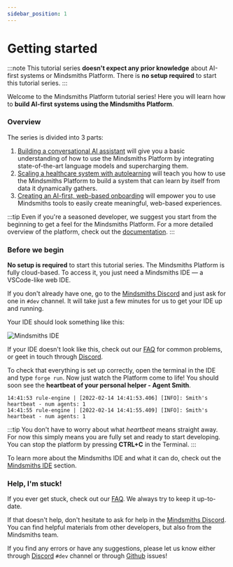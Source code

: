 ```yaml
---
sidebar_position: 1
---
```


# Getting started

:::note
This tutorial series **doesn't expect any prior knowledge** about AI-first systems or Mindsmiths Platform. 
There is **no setup required** to start this tutorial series.
:::

Welcome to the Mindsmiths Platform tutorial series!
Here you will learn how to **build AI-first systems using the Mindsmiths Platform**.

### Overview

The series is divided into 3 parts:
1. [Building a conversational AI assistant](conversational-ai/introduction)
will give you a basic understanding of how to use the Mindsmiths Platform by integrating
state-of-the-art language models and supercharging them.
2. [Scaling a healthcare system with autolearning](autolearning/introduction)
will teach you how to use the Mindsmiths Platform to build a system that can learn by itself
from data it dynamically gathers.
3. [Creating an AI-first, web-based onboarding](web-interactions/introduction)
will empower you to use Mindsmiths tools to easily create meaningful, web-based experiences.

:::tip
Even if you're a seasoned developer, we suggest you start from the beginning to 
get a feel for the Mindsmiths Platform. For a more detailed overview of the platform,
check out the [documentation](/platform/getting-started.md).
:::


### Before we begin
**No setup is required** to start this tutorial series.
The Mindsmiths Platform is fully cloud-based.
To access it, you just need a Mindsmiths IDE — a VSCode-like web IDE.

If you don't already have one, go to the 
[Mindsmiths Discord](https://discord.gg/mindsmiths) and just ask for one in `#dev` channel.
It will take just a few minutes for us to get your IDE up and running.

Your IDE should look something like this:

![Mindsmiths IDE](/img/tutorials/cloud_ide.png)

If your IDE doesn't look like this, check out our [FAQ](/docs/platform/reference/faq) for common problems,
or geet in touch through [Discord](https://discord.gg/mindsmiths).

To check that everything is set up correctly, open the terminal in the IDE and type `forge run`.
Now just watch the Platform come to life! You should soon see the **heartbeat of your personal helper - Agent Smith**.

```console
14:41:53 rule-engine | [2022-02-14 14:41:53.406] [INFO]: Smith's heartbeat - num agents: 1
14:41:55 rule-engine | [2022-02-14 14:41:55.409] [INFO]: Smith's heartbeat - num agents: 1
```


:::tip
You don't have to worry about what _heartbeat_ means straight away. For now this simply means you are fully set and ready to start developing.
You can stop the platform by pressing **CTRL+C** in the Terminal.
:::

To learn more about the Mindsmiths IDE and what it can do, check out the [Mindsmiths IDE](/docs/platform/advanced-concepts/ide) section.



### Help, I'm stuck!

If you ever get stuck, check out our [FAQ](/docs/platform/reference/faq).
We always try to keep it up-to-date.

If that doesn't help, don't hesitate to ask for help in the 
[Mindsmiths Discord](https://discord.gg/mindsmiths).
You can find helpful materials from other developers, but also from the Mindsmiths team.

If you find any errors or have any suggestions, please let us know either through
[Discord](https://discord.gg/mindsmiths) `#dev` channel or through
[Github](https://github.com/mindsmiths/examples) issues!